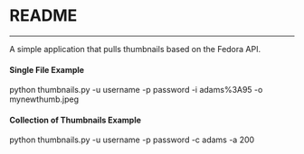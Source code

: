 # README

---

A simple application that pulls thumbnails based on the Fedora API.

#### Single File Example

python thumbnails.py -u username -p password -i adams%3A95 -o mynewthumb.jpeg

#### Collection of Thumbnails Example

python thumbnails.py -u username -p password -c adams -a 200